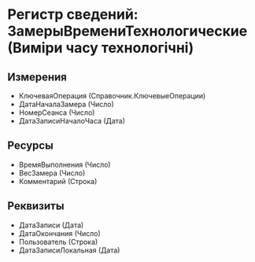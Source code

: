 ﻿# Регистр сведений: ЗамерыВремениТехнологические (Виміри часу технологічні)

## Измерения

- КлючеваяОперация (Справочник.КлючевыеОперации)
- ДатаНачалаЗамера (Число)
- НомерСеанса (Число)
- ДатаЗаписиНачалоЧаса (Дата)

## Ресурсы

- ВремяВыполнения (Число)
- ВесЗамера (Число)
- Комментарий (Строка)

## Реквизиты

- ДатаЗаписи (Дата)
- ДатаОкончания (Число)
- Пользователь (Строка)
- ДатаЗаписиЛокальная (Дата)

